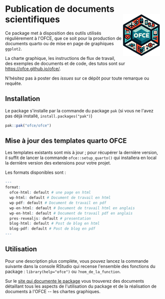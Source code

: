 # Publication de documents scientifiques <a href="https://ofce.github.io/ofce/"><img src="man/figures/logo.png" alt="ofce website" align="right" height="136"/></a>

Ce package met à disposition des outils utilisés régulièrement à l'OFCE, que ce soit pour la production de documents quarto ou de mise en page de graphiques `ggplot2`.

La charte graphique, les instructions de flux de travail, des exemples de documents et de code, des tutos sont sur <https://ofce.github.io/ofce/>.

N'hésitez pas à poster des *issues* sur ce dépôt pour toute remarque ou requête.

## Installation

Le package s'installe par la commande du package `pak` (si vous ne l'avez pas déjà installé, `install.packages("pak")`)

``` r
pak::pak("ofce/ofce")
```

## Mise à jour des templates quarto OFCE

Les templates existants sont mis à jour ; pour récupérer la dernière version, il suffit de lancer la commande `ofce::setup_quarto()` qui installera en local la dernière version des extensions pour votre projet.

Les formats disponibles sont :

``` r
---
format:
  ofce-html: default # une page en html
  wp-html: default # Document de travail en html
  wp-pdf: default # Document de travail en pdf
  wp-en-html: default # Document de travail html en anglais
  wp-en-html: default # Document de travail pdf en anglais
  pres-revealjs: default # presentation
  blog-html: default # Post de blog en html
  blog-pdf: default # Post de blog en pdf
---
```

## Utilisation

Pour une description plus complète, vous pouvez lancez la commande suivante dans la console RStudio qui recense l'ensemble des fonctions du package : `library(help="ofce")` ou `?nom_de_la_function`.

Sur le [site qui documente le package](https://ofce.github.io/ofce/) vous trouverez des documents détaillant tous les aspects de l'utilisation du package et de la réalisation de documents à l'OFCE -- les chartes graphiques.
